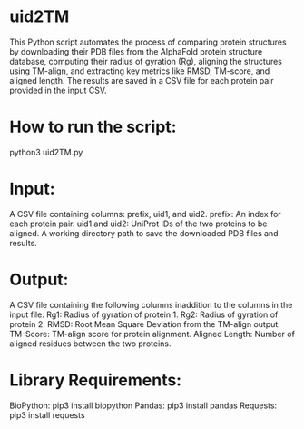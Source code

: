 # uid2TM
This Python script automates the process of comparing protein structures by downloading their PDB files from the AlphaFold protein structure database, computing their radius of gyration (Rg), aligning the structures using TM-align, and extracting key metrics like RMSD, TM-score, and aligned length. The results are saved in a CSV file for each protein pair provided in the input CSV.

# How to run the script:
python3 uid2TM.py

# Input:
A CSV file containing columns: prefix, uid1, and uid2.
prefix: An index for each protein pair.
uid1 and uid2: UniProt IDs of the two proteins to be aligned.
A working directory path to save the downloaded PDB files and results.

# Output:
A CSV file containing the following columns inaddition to the columns in the input file:
Rg1: Radius of gyration of protein 1.
Rg2: Radius of gyration of protein 2.
RMSD: Root Mean Square Deviation from the TM-align output.
TM-Score: TM-align score for protein alignment.
Aligned Length: Number of aligned residues between the two proteins.

# Library Requirements:
BioPython:
pip3 install biopython
Pandas:
pip3 install pandas
Requests:
pip3 install requests
